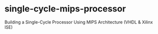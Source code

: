 # single-cycle-mips-processor
Building a Single-Cycle Processor Using MIPS Architecture (VHDL &amp; Xilinx ISE)

